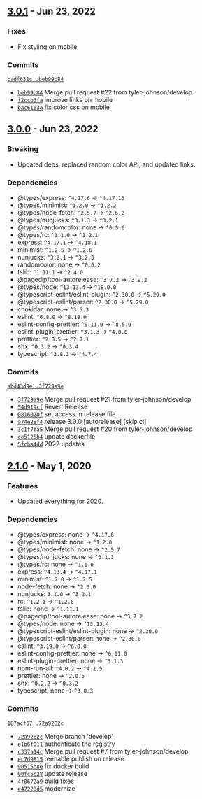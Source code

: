 ## [3.0.1](https://github.com/tyler-johnson/tylerjohnson.me/tree/release/4/) - Jun 23, 2022

### Fixes
- Fix styling on mobile.

### Commits
[`badf631c..beb99b84`](https://github.com/tyler-johnson/tylerjohnson.me/compare/badf631cff9da80271a81057ca399b6404806d23..beb99b84bdf43ef286b164d134e6ba80d59370db)
- [`beb99b84`](https://github.com/tyler-johnson/tylerjohnson.me/commit/beb99b84bdf43ef286b164d134e6ba80d59370db) Merge pull request #22 from tyler-johnson/develop
- [`f2ccb3fa`](https://github.com/tyler-johnson/tylerjohnson.me/commit/f2ccb3fa2203fc440f569cb2d7743ce0c71b1b64) improve links on mobile
- [`bac6163a`](https://github.com/tyler-johnson/tylerjohnson.me/commit/bac6163ae003c4767d648faa09a66bcec3d19ce9) fix color css on mobile


## [3.0.0](https://github.com/tyler-johnson/tylerjohnson.me/tree/release/3/) - Jun 23, 2022

### Breaking
- Updated deps, replaced random color API, and updated links.

### Dependencies
- @types/express: `^4.17.6` → `^4.17.13`
- @types/minimist: `^1.2.0` → `^1.2.2`
- @types/node-fetch: `^2.5.7` → `^2.6.2`
- @types/nunjucks: `^3.1.3` → `^3.2.1`
- @types/randomcolor: none → `^0.5.6`
- @types/rc: `^1.1.0` → `^1.2.1`
- express: `^4.17.1` → `^4.18.1`
- minimist: `^1.2.5` → `^1.2.6`
- nunjucks: `^3.2.1` → `^3.2.3`
- randomcolor: none → `^0.6.2`
- tslib: `^1.11.1` → `^2.4.0`
- @pagedip/tool-autorelease: `^3.7.2` → `^3.9.2`
- @types/node: `^13.13.4` → `^18.0.0`
- @typescript-eslint/eslint-plugin: `^2.30.0` → `^5.29.0`
- @typescript-eslint/parser: `^2.30.0` → `^5.29.0`
- chokidar: none → `^3.5.3`
- eslint: `^6.8.0` → `^8.18.0`
- eslint-config-prettier: `^6.11.0` → `^8.5.0`
- eslint-plugin-prettier: `^3.1.3` → `^4.0.0`
- prettier: `^2.0.5` → `^2.7.1`
- shx: `^0.3.2` → `^0.3.4`
- typescript: `^3.8.3` → `^4.7.4`

### Commits
[`abd43d9e..3f729a9e`](https://github.com/tyler-johnson/tylerjohnson.me/compare/abd43d9e744581c54985f41039a51d5e392cf4f4..3f729a9eb798adf316671eba5e1cabbf48696dea)
- [`3f729a9e`](https://github.com/tyler-johnson/tylerjohnson.me/commit/3f729a9eb798adf316671eba5e1cabbf48696dea) Merge pull request #21 from tyler-johnson/develop
- [`54d919cf`](https://github.com/tyler-johnson/tylerjohnson.me/commit/54d919cfe3161b77133c1afb81471c7aef629bf3) Revert Release
- [`0816020f`](https://github.com/tyler-johnson/tylerjohnson.me/commit/0816020f9cf0d9716296f6df94fe7611f1352d9f) set access in release file
- [`a74e28f4`](https://github.com/tyler-johnson/tylerjohnson.me/commit/a74e28f4d9f305bc84b7bb12230d9fb6fc49f006) release 3.0.0 [autorelease] [skip ci]
- [`3c1f7fa5`](https://github.com/tyler-johnson/tylerjohnson.me/commit/3c1f7fa5f2e970c77022d8278ffa3c195bc4e49c) Merge pull request #20 from tyler-johnson/develop
- [`ce5125b4`](https://github.com/tyler-johnson/tylerjohnson.me/commit/ce5125b4e7bdc3e888e70b5a9fe7dc360a396200) update dockerfile
- [`5fcba4dd`](https://github.com/tyler-johnson/tylerjohnson.me/commit/5fcba4dd4d5570c4fc083a108ee8fd21aa65108e) 2022 updates


## [2.1.0](https://github.com/tyler-johnson/tylerjohnson.me/tree/release/1/) - May 1, 2020

### Features
- Updated everything for 2020.

### Dependencies
- @types/express: none → `^4.17.6`
- @types/minimist: none → `^1.2.0`
- @types/node-fetch: none → `^2.5.7`
- @types/nunjucks: none → `^3.1.3`
- @types/rc: none → `^1.1.0`
- express: `^4.13.4` → `^4.17.1`
- minimist: `^1.2.0` → `^1.2.5`
- node-fetch: none → `^2.6.0`
- nunjucks: `3.1.0` → `^3.2.1`
- rc: `^1.2.1` → `^1.2.8`
- tslib: none → `^1.11.1`
- @pagedip/tool-autorelease: none → `^3.7.2`
- @types/node: none → `^13.13.4`
- @typescript-eslint/eslint-plugin: none → `^2.30.0`
- @typescript-eslint/parser: none → `^2.30.0`
- eslint: `^3.19.0` → `^6.8.0`
- eslint-config-prettier: none → `^6.11.0`
- eslint-plugin-prettier: none → `^3.1.3`
- npm-run-all: `^4.0.2` → `^4.1.5`
- prettier: none → `^2.0.5`
- shx: `^0.2.2` → `^0.3.2`
- typescript: none → `^3.8.3`

### Commits
[`187acf67..72a9282c`](https://github.com/tyler-johnson/tylerjohnson.me/compare/187acf67bce09d08372ed4e04816a8a1c4f41d22..72a9282cd1ce656f51c136a903dd987569762f2f)
- [`72a9282c`](https://github.com/tyler-johnson/tylerjohnson.me/commit/72a9282cd1ce656f51c136a903dd987569762f2f) Merge branch 'develop'
- [`e1b6f011`](https://github.com/tyler-johnson/tylerjohnson.me/commit/e1b6f011cfbe70dddf58aa5ddac67c41e87887cc) authenticate the registry
- [`c337a14c`](https://github.com/tyler-johnson/tylerjohnson.me/commit/c337a14c2fd3087617fdfac1155c7e25785212d3) Merge pull request #7 from tyler-johnson/develop
- [`ec7d9815`](https://github.com/tyler-johnson/tylerjohnson.me/commit/ec7d9815aa0c3840e049533d3bd7bbf2cc460844) reenable publish on release
- [`90515b8e`](https://github.com/tyler-johnson/tylerjohnson.me/commit/90515b8e42bd1755f974859eb3142b7880c3bce3) fix docker build
- [`00fc5b28`](https://github.com/tyler-johnson/tylerjohnson.me/commit/00fc5b28cdf4c0dcc0ac9429acd72f989569ea55) update release
- [`4f0672a9`](https://github.com/tyler-johnson/tylerjohnson.me/commit/4f0672a91f7ebca3a56150b3e7f2dc8fddae9205) build fixes
- [`e47228d5`](https://github.com/tyler-johnson/tylerjohnson.me/commit/e47228d538b45ea89be7b5b4383bc3c709b3032a) modernize


